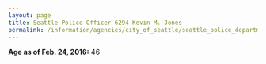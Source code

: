 ```yaml
---
layout: page
title: Seattle Police Officer 6294 Kevin M. Jones
permalink: /information/agencies/city_of_seattle/seattle_police_department/copbook/6294/
---
```


**Age as of Feb. 24, 2016:** 46
